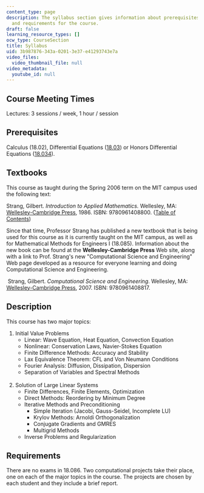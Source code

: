 ```yaml
---
content_type: page
description: The syllabus section gives information about prerequisites, textbook,
  and requirements for the course.
draft: false
learning_resource_types: []
ocw_type: CourseSection
title: Syllabus
uid: 3b987876-343a-0201-3e37-e41293743e7a
video_files:
  video_thumbnail_file: null
video_metadata:
  youtube_id: null
---
```

## Course Meeting Times

Lectures: 3 sessions / week, 1 hour / session

## Prerequisites

Calculus (18.02), Differential Equations ([18.03](/courses/18-03-differential-equations-spring-2010/)) or Honors Differential Equations ([18.034](/courses/18-034-honors-differential-equations-spring-2004)).

## Textbooks

This course as taught during the Spring 2006 term on the MIT campus used the following text:

Strang, Gilbert. *Introduction to Applied Mathematics.* Wellesley, MA: [Wellesley-Cambridge Press](http://www.wellesleycambridge.com/), 1986. ISBN: 9780961408800. ([Table of Contents](http://www-math.mit.edu/~gs/books/itam_toc.html))

Since that time, Professor Strang has published a new textbook that is being used for this course as it is currently taught on the MIT campus, as well as for Mathematical Methods for Engineers I (18.085). Information about the new book can be found at the **Wellesley-Cambridge Press** Web site, along with a link to Prof. Strang's new "Computational Science and Engineering" Web page developed as a resource for everyone learning and doing Computational Science and Engineering.

 Strang, Gilbert. *Computational Science and Engineering*. Wellesley, MA: [Wellesley-Cambridge Press](http://www.wellesleycambridge.com/), 2007. ISBN: 9780961408817.

## Description

This course has two major topics:

1. Initial Value Problems
    - Linear: Wave Equation, Heat Equation, Convection Equation
    - Nonlinear: Conservation Laws, Navier-Stokes Equation
    - Finite Difference Methods: Accuracy and Stability
    - Lax Equivalence Theorem: CFL and Von Neumann Conditions
    - Fourier Analysis: Diffusion, Dissipation, Dispersion
    - Separation of Variables and Spectral Methods    
         
2. Solution of Large Linear Systems
    - Finite Differences, Finite Elements, Optimization
    - Direct Methods: Reordering by Minimum Degree
    - Iterative Methods and Preconditioning
        - Simple Iteration (Jacobi, Gauss-Seidel, Incomplete LU)
        - Krylov Methods: Arnoldi Orthogonalization
        - Conjugate Gradients and GMRES
        - Multigrid Methods
    - Inverse Problems and Regularization

## Requirements

There are no exams in 18.086. Two computational projects take their place, one on each of the major topics in the course. The projects are chosen by each student and they include a brief report.